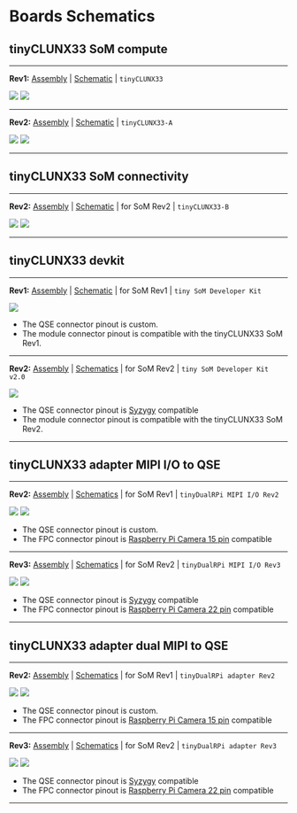 # Boards Schematics

## tinyCLUNX33 SoM compute

---

**Rev1:**
[Assembly](tinyCLUNX33_SoM_compute_Rev1_assembly.pdf) |
[Schematic](tinyCLUNX33_SoM_compute_Rev1_schematic.pdf) |
`tinyCLUNX33`

![](tinyCLUNX33_SoM_compute_Rev1_photo_front.png)
![](tinyCLUNX33_SoM_compute_Rev1_photo_back.png)

---

**Rev2:**
[Assembly](tinyCLUNX33_SoM_compute_Rev2_assembly.pdf) |
[Schematic](tinyCLUNX33_SoM_compute_Rev2_schematic.pdf) |
`tinyCLUNX33-A`

![](tinyCLUNX33_SoM_compute_Rev2_photo_front.jpg)
![](tinyCLUNX33_SoM_compute_Rev2_photo_back.jpg)

---


## tinyCLUNX33 SoM connectivity

---

**Rev2:**
[Assembly](tinyCLUNX33_SoM_connectivity_Rev2_assembly.pdf) |
[Schematic](tinyCLUNX33_SoM_connectivity_Rev2_schematic.pdf) |
for SoM Rev2 | `tinyCLUNX33-B`

![](tinyCLUNX33_SoM_connectivity_Rev2_photo_front.jpg)
![](tinyCLUNX33_SoM_connectivity_Rev2_photo_back.jpg)

---


## tinyCLUNX33 devkit

---

**Rev1:**
[Assembly](tinyCLUNX33_MIPI_to_USB3_devkit_Rev1_assembly.pdf) |
[Schematic](tinyCLUNX33_MIPI_to_USB3_devkit_Rev1_schematic.pdf) |
for SoM Rev1 | `tiny SoM Developer Kit`

![](tinyCLUNX33_MIPI_to_USB3_devkit_Rev1_photo_front.png)

- The QSE connector pinout is custom.
- The module connector pinout is compatible with the tinyCLUNX33 SoM Rev1.

---

**Rev2:**
[Assembly](tinyCLUNX33_MIPI_to_USB3_devkit_Rev2_assembly.pdf) |
[Schematics](tinyCLUNX33_MIPI_to_USB3_devkit_Rev2_schematic.pdf) |
for SoM Rev2 | `tiny SoM Developer Kit v2.0`

![](tinyCLUNX33_MIPI_to_USB3_devkit_Rev2_photo_front.jpg)

- The QSE connector pinout is [Syzygy](https://syzygyfpga.io/) compatible
- The module connector pinout is compatible with the tinyCLUNX33 SoM Rev2.

---


## tinyCLUNX33 adapter MIPI I/O to QSE

---

**Rev2:**
[Assembly](tinyCLUNX33_adapter_MIPI_IO_to_QSE_Rev2_assembly.pdf) |
[Schematics](tinyCLUNX33_adapter_MIPI_IO_to_QSE_Rev2_schematic.pdf) |
for SoM Rev1 | `tinyDualRPi MIPI I/O Rev2`

![](tinyCLUNX33_adapter_MIPI_IO_to_QSE_Rev2_photo_front.png)
![](tinyCLUNX33_adapter_MIPI_IO_to_QSE_Rev2_photo_back.png)

- The QSE connector pinout is custom.
- The FPC connector pinout is [Raspberry Pi Camera 15 pin](https://www.arducam.com/raspberry-pi-camera-pinout/) compatible

---

**Rev3:**
[Assembly](tinyCLUNX33_adapter_MIPI_IO_to_QSE_Rev3_assembly.pdf) |
[Schematics](tinyCLUNX33_adapter_MIPI_IO_to_QSE_Rev3_schematic.pdf) |
for SoM Rev2 | `tinyDualRPi MIPI I/O Rev3`

![](tinyCLUNX33_adapter_MIPI_IO_to_QSE_Rev3_photo_front.jpg)
![](tinyCLUNX33_adapter_MIPI_IO_to_QSE_Rev3_photo_back.jpg)

- The QSE connector pinout is [Syzygy](https://syzygyfpga.io/) compatible
- The FPC connector pinout is [Raspberry Pi Camera 22 pin](https://www.arducam.com/raspberry-pi-camera-pinout/) compatible

---


## tinyCLUNX33 adapter dual MIPI to QSE

---

**Rev2:**
[Assembly](tinyCLUNX33_adapter_dual_MIPI_in_to_QSE_Rev2_assembly.pdf) |
[Schematics](tinyCLUNX33_adapter_dual_MIPI_in_to_QSE_Rev2_schematic.pdf) |
for SoM Rev1 | `tinyDualRPi adapter Rev2`

![](tinyCLUNX33_adapter_dual_MIPI_in_to_QSE_Rev2_photo_front.png)
![](tinyCLUNX33_adapter_dual_MIPI_in_to_QSE_Rev2_photo_back.png)

- The QSE connector pinout is custom.
- The FPC connector pinout is [Raspberry Pi Camera 15 pin](https://www.arducam.com/raspberry-pi-camera-pinout/) compatible

---

**Rev3:**
[Assembly](tinyCLUNX33_adapter_dual_MIPI_in_to_QSE_Rev3_assembly.pdf) |
[Schematics](tinyCLUNX33_adapter_dual_MIPI_in_to_QSE_Rev3_schematic.pdf) |
for SoM Rev2 | `tinyDualRPi adapter Rev3`

![](tinyCLUNX33_adapter_dual_MIPI_in_to_QSE_Rev3_photo_front.jpg)
![](tinyCLUNX33_adapter_dual_MIPI_in_to_QSE_Rev3_photo_back.jpg)

- The QSE connector pinout is [Syzygy](https://syzygyfpga.io/) compatible
- The FPC connector pinout is [Raspberry Pi Camera 22 pin](https://www.arducam.com/raspberry-pi-camera-pinout/) compatible

---
